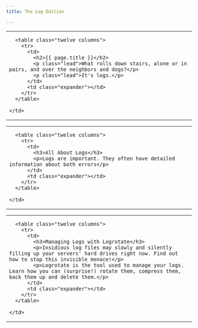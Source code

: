 ```yaml
---
title: The Log Edition

---
```



<table class="row">
  <tr>
    <td class="wrapper last">

      <table class="twelve columns">
        <tr>
          <td>
            <h2>{{ page.title }}</h2>
            <p class="lead">What rolls down stairs, alone or in pairs, and over the neighbors and dogs?</p>
            <p class="lead">It's logs.</p>
          </td>
          <td class="expander"></td>
        </tr>
      </table>

    </td>
  </tr>
</table>

<table class="row">
  <tr>
    <td class="wrapper last">

      <table class="twelve columns">
        <tr>
          <td>
            <h3>All About Logs</h3>
            <p>Logs are important. They often have detailed information about both errors</p>
          </td>
          <td class="expander"></td>
        </tr>
      </table>

    </td>
  </tr>
</table>

<table class="row">
  <tr>
    <td class="wrapper last">

      <table class="twelve columns">
        <tr>
          <td>
            <h3>Managing Logs with Logrotate</h3>
            <p>Insidious log files may slowly and silently filling up your servers' hard drives right now. Find out how to stop this invisible menace!</p>
            <p>Logrotate is the tool used to manage your logs. Learn how you can (surprise!) rotate them, compress them, back them up and delete them.</p>
          </td>
          <td class="expander"></td>
        </tr>
      </table>

    </td>
  </tr>
</table>
